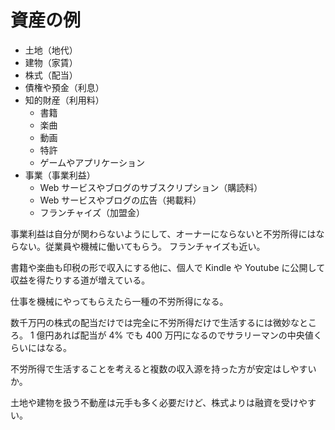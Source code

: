 # 資産の例

- 土地（地代）
- 建物（家賃）
- 株式（配当）
- 債権や預金（利息）
- 知的財産（利用料）
  - 書籍
  - 楽曲
  - 動画
  - 特許
  - ゲームやアプリケーション
- 事業（事業利益）
  - Web サービスやブログのサブスクリプション（購読料）
  - Web サービスやブログの広告（掲載料）
  - フランチャイズ（加盟金）

事業利益は自分が関わらないようにして、オーナーにならないと不労所得にはならない。従業員や機械に働いてもらう。
フランチャイズも近い。

書籍や楽曲も印税の形で収入にする他に、個人で Kindle や Youtube に公開して収益を得たりする道が増えている。

仕事を機械にやってもらえたら一種の不労所得になる。

数千万円の株式の配当だけでは完全に不労所得だけで生活するには微妙なところ。
1 億円あれば配当が 4% でも 400 万円になるのでサラリーマンの中央値くらいにはなる。

不労所得で生活することを考えると複数の収入源を持った方が安定はしやすいか。

土地や建物を扱う不動産は元手も多く必要だけど、株式よりは融資を受けやすい。
